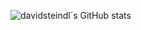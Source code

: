 ![davidsteindl´s GitHub stats](https://github-readme-stats.vercel.app/api?username=davidsteindl&show_icons=true&theme=synthwave)
